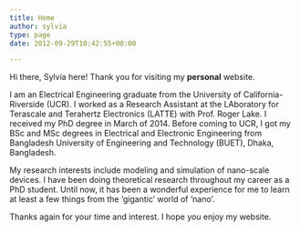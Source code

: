 ```yaml
---
title: Home
author: sylvia
type: page
date: 2012-09-29T10:42:55+00:00

---
```

Hi there, Sylvia here! Thank you for visiting my **personal** website.  

I am an Electrical Engineering graduate from the University of California- Riverside (UCR). 
I worked as a Research Assistant at the LAboratory for Terascale and Terahertz 
Electronics (LATTE) with Prof. Roger Lake. I received my PhD degree in March of 2014. 
Before coming to UCR, I got my BSc and MSc degrees in Electrical and Electronic 
Engineering from Bangladesh University of Engineering and Technology (BUET), Dhaka, Bangladesh.

My research interests include modeling and simulation of nano-scale devices. I 
have been doing theoretical research throughout my career as a PhD student. 
Until now, it has been a wonderful experience for me to learn at least a few 
things from the &#8216;gigantic&#8217; world of &#8216;nano&#8217;.

Thanks again for your time and interest. I hope you enjoy my website.


